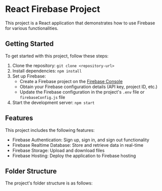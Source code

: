 # React Firebase Project

This project is a React application that demonstrates how to use Firebase for various functionalities.

## Getting Started

To get started with this project, follow these steps:

1. Clone the repository: `git clone <repository-url>`
2. Install dependencies: `npm install`
3. Set up Firebase:
    - Create a Firebase project on the [Firebase Console](https://console.firebase.google.com/)
    - Obtain your Firebase configuration details (API key, project ID, etc.)
    - Update the Firebase configuration in the project's `.env` file or `firebaseConfig.js` file
4. Start the development server: `npm start`

## Features

This project includes the following features:

- Firebase Authentication: Sign up, sign in, and sign out functionality
- Firebase Realtime Database: Store and retrieve data in real-time
- Firebase Storage: Upload and download files
- Firebase Hosting: Deploy the application to Firebase hosting

## Folder Structure

The project's folder structure is as follows:
